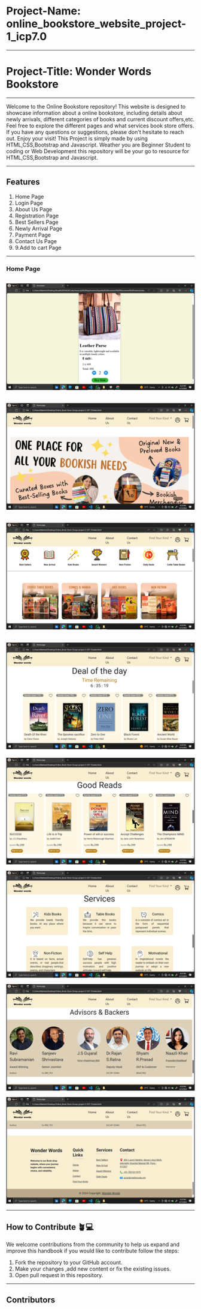# Project-Name: online_bookstore_website_project-1_icp7.0

---
# Project-Title: Wonder Words Bookstore

---
Welcome to the Online Bookstore repository! This website is designed to showcase information about a online bookstore, including details about newly arrivals, different categories of books and current discount offers,etc. Feel free to explore the different pages and what services book store offers. If you have any questions or suggestions, please don't hesitate to reach out. Enjoy your visit!
This Project is simply made by using HTML,CSS,Bootstrap and Javascript. Weather you are Beginner Student to coding or Web Development this repository will be your go to resource for HTML,CSS,Bootstrap and Javascript.

---
## Features
1. Home Page
2. Login Page
3. About Us Page
4. Registration Page
5. Best Sellers Page
6. Newly Arrival Page
7. Payment Page
8. Contact Us Page
9. 9.Add to cart Page
---
### Home Page


![Home Page](./images/README.md/Screenshot%20(361).png)
---
![Home Page](./images/README.md/Screenshot%20(362).png)
---
![Home Page](./images/README.md/Screenshot%20(363).png)
---
![Home Page](./images/README.md/Screenshot%20(364).png)
---
![Home Page](./images/README.md/Screenshot%20(365).png)

![Home Page](./images/README.md/Screenshot%20(366).png)

![Home Page](./images/README.md/Screenshot%20(367).png)

![Home Page](./images/README.md/Screenshot%20(368).png)

---

## How to Contribute 🪴💻

We welcome contributions from the community to help us expand and improve this handbook if you would like to contribute follow the steps:

1. Fork the repository to your GitHub account.
2. Make your changes ,add new content or fix the existing issues.
3. Open pull request in this repository.

---
## Contributors


